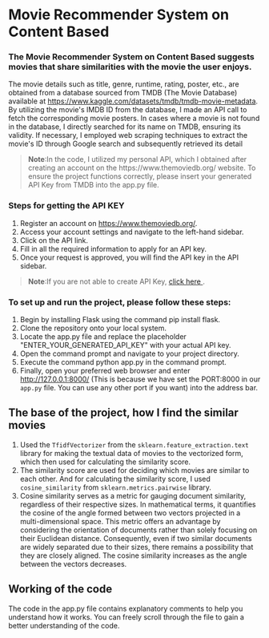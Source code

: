 # Movie Recommender System on Content Based

### The Movie Recommender System on Content Based suggests movies that share similarities with the movie the user enjoys.

The movie details such as title, genre, runtime, rating, poster, etc., are obtained from a database sourced from TMDB (The Movie Database) available at https://www.kaggle.com/datasets/tmdb/tmdb-movie-metadata. By utilizing the movie's IMDB ID from the database, I made an API call to fetch the corresponding movie posters. In cases where a movie is not found in the database, I directly searched for its name on TMDB, ensuring its validity. If necessary, I employed web scraping techniques to extract the movie's ID through Google search and subsequently retrieved its detail

<blockquote>
   <b>Note</b>:In the code, I utilized my personal API, which I obtained after creating an account on the https://www.themoviedb.org/ website. To ensure the project functions correctly, please insert your generated API Key from TMDB into the app.py file.
</blockquote>

### Steps for getting the API KEY
1. Register an account on https://www.themoviedb.org/.
2. Access your account settings and navigate to the left-hand sidebar.
3. Click on the API link.
4. Fill in all the required information to apply for an API key.
5. Once your request is approved, you will find the API key in the API sidebar.

<blockquote>
   <b>Note</b>:If you are not able to create API Key, <a href="https://www.youtube.com/watch?v=mbImkkJFxBs"> click here </a>.
</blockquote>

### To set up and run the project, please follow these steps:

1. Begin by installing Flask using the command pip install flask.
2. Clone the repository onto your local system.
3. Locate the app.py file and replace the placeholder "ENTER_YOUR_GENERATED_API_KEY" with your actual API key.
4. Open the command prompt and navigate to your project directory.
5. Execute the command python app.py in the command prompt.
6. Finally, open your preferred web browser and enter http://127.0.0.1:8000/ (This is because we have set the PORT:8000 in our `app.py` file. You can use any other port if you want) into the address bar.

## The base of the project, how I find the similar movies
1. Used the `TfidfVectorizer` from the `sklearn.feature_extraction.text` library for making the textual data of movies to the vectorized form, which then used for calculating the similarity score.
2. The similarity score are used for deciding which movies are similar to each other. And for calculating the similarity score, I used `cosine_similarity` from `sklearn.metrics.pairwise` library.
3. Cosine similarity serves as a metric for gauging document similarity, regardless of their respective sizes. In mathematical terms, it quantifies the cosine of the angle formed between two vectors projected in a multi-dimensional space. This metric offers an advantage by considering the orientation of documents rather than solely focusing on their Euclidean distance. Consequently, even if two similar documents are widely separated due to their sizes, there remains a possibility that they are closely aligned. The cosine similarity increases as the angle between the vectors decreases.

## Working of the code
The code in the app.py file contains explanatory comments to help you understand how it works. You can freely scroll through the file to gain a better understanding of the code.

